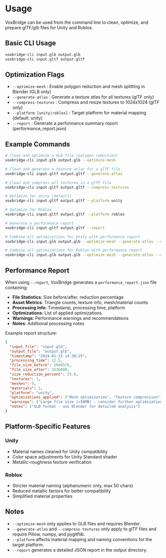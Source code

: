 # Usage

VoxBridge can be used from the command line to clean, optimize, and prepare glTF/glb files for Unity and Roblox.

## Basic CLI Usage

```bash
voxbridge-cli input.glb output.glb
voxbridge-cli input.gltf output.gltf
```

## Optimization Flags

- `--optimize-mesh` : Enable polygon reduction and mesh splitting in Blender (GLB only)
- `--generate-atlas` : Generate a texture atlas for all textures (glTF only)
- `--compress-textures` : Compress and resize textures to 1024x1024 (glTF only)
- `--platform [unity|roblox]` : Target platform for material mapping (default: unity)
- `--report` : Generate a performance summary report (performance_report.json)

## Example Commands

```bash
# Clean and optimize a GLB file (polygon reduction)
voxbridge-cli input.glb output.glb --optimize-mesh

# Clean and generate a texture atlas for a glTF file
voxbridge-cli input.gltf output.gltf --generate-atlas

# Clean and compress all textures in a glTF file
voxbridge-cli input.gltf output.gltf --compress-textures

# Optimize for Unity (default)
voxbridge-cli input.gltf output.gltf --platform unity

# Optimize for Roblox
voxbridge-cli input.gltf output.gltf --platform roblox

# Generate a performance report
voxbridge-cli input.gltf output.gltf --report

# Combine all optimizations for Unity with performance report
voxbridge-cli input.glb output.glb --optimize-mesh --generate-atlas --compress-textures --platform unity --report

# Combine all optimizations for Roblox with performance report
voxbridge-cli input.glb output.glb --optimize-mesh --generate-atlas --compress-textures --platform roblox --report
```

## Performance Report

When using `--report`, VoxBridge generates a `performance_report.json` file containing:

- **File Statistics**: Size before/after, reduction percentage
- **Asset Metrics**: Triangle counts, texture info, mesh/material counts
- **Processing Info**: Timestamp, processing time, platform
- **Optimizations**: List of applied optimizations
- **Warnings**: Performance warnings and recommendations
- **Notes**: Additional processing notes

Example report structure:

```json
{
  "input_file": "input.glb",
  "output_file": "output.glb",
  "timestamp": "2024-01-15 14:30:25",
  "processing_time": 12.5,
  "file_size_before": 2048576,
  "file_size_after": 1536000,
  "size_reduction_percent": 25.0,
  "textures": 3,
  "meshes": 5,
  "materials": 2,
  "platform": "unity",
  "optimizations_applied": ["Mesh optimization", "Texture compression"],
  "warnings": ["Large file size (>50MB) - consider further optimization"],
  "notes": ["GLB format - use Blender for detailed analysis"]
}
```

## Platform-Specific Features

### Unity

- Material names cleaned for Unity compatibility
- Color space adjustments for Unity Standard shader
- Metallic-roughness texture verification

### Roblox

- Stricter material naming (alphanumeric only, max 50 chars)
- Reduced metallic factors for better compatibility
- Simplified material properties

## Notes

- `--optimize-mesh` only applies to GLB files and requires Blender.
- `--generate-atlas` and `--compress-textures` only apply to glTF files and require Pillow, numpy, and pygltflib.
- `--platform` affects material mapping and naming conventions for the target platform.
- `--report` generates a detailed JSON report in the output directory.
